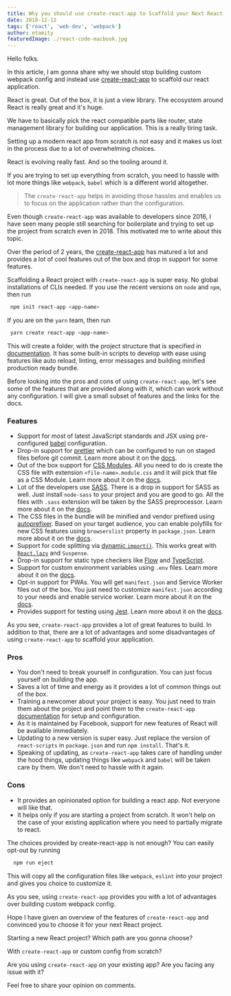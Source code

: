 ```yaml
---
title: Why you should use create-react-app to Scaffold your Next React App?
date: 2018-12-12
tags: ['react', 'web-dev', 'webpack']
author: etamity
featuredImage: ./react-code-macbook.jpg
---
```


Hello folks. 

In this article, I am gonna share why we should stop building custom webpack config and instead use [create-react-app](https://facebook.github.io/create-react-app/) to scaffold our react application. 

React is great. Out of the box, it is just a view library. The ecosystem around React is really great and it's huge. 

We have to basically pick the react compatible parts like router, state management library for building our application. This is a really tiring task. 

Setting up a modern react app from scratch is not easy and it makes us lost in the process due to a lot of overwhelming choices. 

React is evolving really fast. And so the tooling around it.

If you are trying to set up everything from scratch, you need to hassle with lot more things like `webpack`, `babel` which is a different world altogether.

> The `create-react-app` helps in avoiding those hassles and enables us to focus on the application rather than the configuration.

Even though `create-react-app` was available to developers since 2016, I have seen many people still searching for boilerplate and trying to set up the project from scratch even in 2018. This motivated me to write about this topic.

Over the period of 2 years, the [create-react-app](https://github.com/facebook/create-react-app/blob/master/CHANGELOG.md) has matured a lot and provides a lot of cool features out of the box and drop in support for some features.

Scaffolding a React project with `create-react-app` is super easy. No global installations of CLIs needed. If you use the recent versions on `node` and `npm`, then run

```bash
 npm init react-app <app-name>
```

If you are on the `yarn` team, then run

```bash
 yarn create react-app <app-name>
```

This will create a folder, with the project structure that is specified in [documentation](https://facebook.github.io/create-react-app/docs/folder-structure). It has some built-in scripts to develop with ease using features like auto reload, linting, error messages and building minified production ready bundle.

Before looking into the pros and cons of using `create-react-app`, let's see some of the features that are provided along with it, which can work without any configuration. I will give a small subset of features and the links for the docs.

### Features

* Support for most of latest JavaScript standards and JSX using pre-configured [babel](https://github.com/facebook/create-react-app/tree/master/packages/babel-preset-react-app) configuration. 
* Drop-in support for [prettier](https://prettier.io/) which can be configured to run on staged files before git commit. Learn more about it on the [docs](https://facebook.github.io/create-react-app/docs/setting-up-your-editor#formatting-code-automatically).
* Out of the box support for [CSS Modules](https://github.com/css-modules/css-modules). All you need to do is create the CSS file with extension `<file-name>.module.css` and it will pick that file as a CSS Module. Learn more about it on the [docs](https://facebook.github.io/create-react-app/docs/adding-a-css-modules-stylesheet).
* Lot of the developers use [SASS](https://sass-lang.com/). There is a drop in support for SASS as well. Just install `node-sass` to your project and you are good to go. All the files with `.sass` extension will be taken by the SASS preprocessor. Learn more about it on the [docs](https://facebook.github.io/create-react-app/docs/adding-a-sass-stylesheet).
* The CSS files in the bundle will be minified and vendor prefixed using [autoprefixer](https://github.com/postcss/autoprefixer). Based on your target audience, you can enable polyfills for new CSS features using `browserslist` property in `package.json`. Learn more about it on the [docs](https://facebook.github.io/create-react-app/docs/post-processing-css).
* Support for code splitting via [dynamic `import()`](https://github.com/tc39/proposal-dynamic-import). This works great with [`React.lazy`](https://reactjs.org/docs/code-splitting.html#reactlazy) and `Suspense`.
* Drop-in support for static type checkers like [Flow](https://facebook.github.io/create-react-app/docs/adding-flow) and [TypeScript](https://facebook.github.io/create-react-app/docs/adding-typescript).
* Support for custom environment variables using `.env` files. Learn more about it on the [docs](https://facebook.github.io/create-react-app/docs/adding-custom-environment-variables).
* Opt-in support for PWAs. You will get `manifest.json` and Service Worker files out of the box. You just need to customize `manifest.json` according to your needs and enable service worker. Learn more about it on the [docs](https://facebook.github.io/create-react-app/docs/making-a-progressive-web-app).
* Provides support for testing using [Jest](https://jestjs.io/). Learn more about it on the [docs](https://facebook.github.io/create-react-app/docs/running-tests).


As you see, `create-react-app` provides a lot of great features to build. In addition to that, there are a lot of advantages and some disadvantages of using `create-react-app` to scaffold your application.

### Pros

* You don't need to break yourself in configuration. You can just focus yourself on building the app.
* Saves a lot of time and energy as it provides a lot of common things out of the box.
* Training a newcomer about your project is easy. You just need to train them about the project and point them to the `create-react-app` [documentation](https://facebook.github.io/create-react-app/) for setup and configuration.
* As it is maintained by Facebook, support for new features of React will be available immediately.
* Updating to a new version is super easy. Just replace the version of `react-scripts` in `package.json` and run `npm install`. That's it. 
* Speaking of updating, as `create-react-app` takes care of handling under the hood things, updating things like `webpack` and `babel` will be taken care by them. We don't need to hassle with it again.

### Cons

* It provides an opinionated option for building a react app. Not everyone will like that.
* It helps only if you are starting a project from scratch. It won't help on the case of your existing application where you need to partially migrate to react.

The choices provided by create-react-app is not enough? You can easily opt-out by running

```bash
  npm run eject
```

This will copy all the configuration files like `webpack`, `eslint` into your project and gives you choice to customize it.

As you see, using `create-react-app` provides you with a lot of advantages over building custom webpack config.

Hope I have given an overview of the features of `create-react-app` and convinced you to choose it for your next React project.

Starting a new React project? Which path are you gonna choose? 

With `create-react-app` or custom config from scratch?

Are you using `create-react-app` on your existing app? Are you facing any issue with it?

Feel free to share your opinion on comments. 
